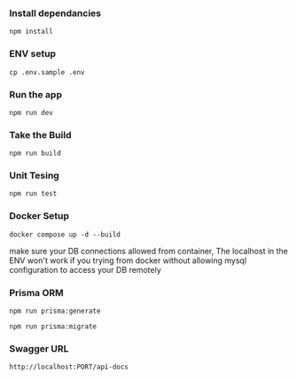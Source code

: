 ### Install dependancies 

`npm install`

### ENV setup

`cp .env.sample .env`

### Run the app

`npm run dev`

### Take the Build

`npm run build`

### Unit Tesing

`npm run test`


### Docker Setup

`docker compose up -d --build`

make sure your DB connections allowed from container, The localhost in the ENV won't work if you trying from docker without allowing mysql configuration to access your DB remotely

### Prisma ORM

`npm run prisma:generate`

`npm run prisma:migrate`

### Swagger URL

`http://localhost:PORT/api-docs`

